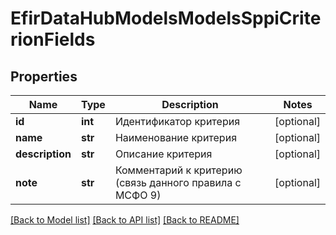 # EfirDataHubModelsModelsSppiCriterionFields

## Properties
Name | Type | Description | Notes
------------ | ------------- | ------------- | -------------
**id** | **int** | Идентификатор критерия | [optional] 
**name** | **str** | Наименование критерия | [optional] 
**description** | **str** | Описание критерия | [optional] 
**note** | **str** | Комментарий к критерию (связь данного правила с МСФО 9) | [optional] 

[[Back to Model list]](../README.md#documentation-for-models) [[Back to API list]](../README.md#documentation-for-api-endpoints) [[Back to README]](../README.md)

